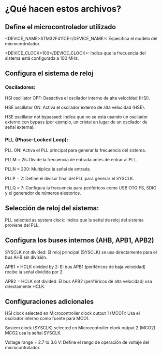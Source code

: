 # ¿Qué hacen estos archivos?
## Define el microcontrolador utilizado

<DEVICE_NAME>STM32F411CE</DEVICE_NAME>: Especifica el modelo del microcontrolador.

<DEVICE_CLOCK>100</DEVICE_CLOCK>: Indica que la frecuencia del sistema está configurada a 100 MHz.

## Configura el sistema de reloj

### Osciladores:

HSI oscillator OFF: Desactiva el oscilador interno de alta velocidad (HSI).

HSE oscillator ON: Activa el oscilador externo de alta velocidad (HSE).

HSE oscillator not bypassed: Indica que no se está usando un oscilador externo con bypass (por ejemplo, un cristal en lugar de un oscilador de señal externa).

### PLL (Phase-Locked Loop):

PLL ON: Activa el PLL principal para generar la frecuencia del sistema.

PLLM = 25: Divide la frecuencia de entrada antes de entrar al PLL.

PLLN = 200: Multiplica la señal de entrada.

PLLP = 2: Define el divisor final del PLL para generar el SYSCLK.

PLLQ = 7: Configura la frecuencia para periféricos como USB OTG FS, SDIO y el generador de números aleatorios.

## Selección de reloj del sistema:

PLL selected as system clock: Indica que la señal de reloj del sistema proviene del PLL.

## Configura los buses internos (AHB, APB1, APB2)

SYSCLK not divided: El reloj principal (SYSCLK) se usa directamente para el bus AHB sin división.

APB1 = HCLK divided by 2: El bus APB1 (periféricos de baja velocidad) recibe la señal dividida por 2.

APB2 = HCLK not divided: El bus APB2 (periféricos de alta velocidad) usa directamente HCLK.

## Configuraciones adicionales

HSI clock selected en Microcontroller clock output 1 (MCO1): Usa el oscilador interno como fuente para MCO1.

System clock (SYSCLK) selected en Microcontroller clock output 2 (MCO2): MCO2 usa la señal SYSCLK.

Voltage range = 2.7 to 3.6 V: Define el rango de operación de voltaje del microcontrolador.
